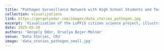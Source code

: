 ```yaml
---
title: "Pathogen Surveillance Network with High School Students and Teachers"
collection: visualizations
link: https://gergelyodor.com/images/data_stories_pathogen.jpg
excerpt: 'Visualization of the LuPFiS citizen science project, illustrating the network of sample transactions as students collect and researchers analyze them to identify common respiratory pathogens.'
date: 2025-05-20
authors: 'Gergely Ódor, Orsolya Bajer-Molnár'
venue: 'Data Stories, CEU'
image: 'data_stories_pathogen_small.jpg'
---
```

